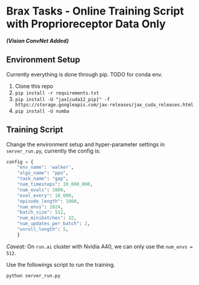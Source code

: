 # Brax Tasks - Online Training Script with Proprioreceptor Data Only
***(Vision ConvNet Added)***

## Environment Setup
Currently everything is done through pip. TODO for conda env.
1. Clone this repo
2. `pip install -r requirements.txt`
3. `pip install -U "jax[cuda12_pip]" -f https://storage.googleapis.com/jax-releases/jax_cuda_releases.html`
4. `pip install -U numba`

## Training Script
Change the environment setup and hyper-parameter settings in `server_run.py`, currently the config is:

```python
config = {
    "env_name": 'walker',
    "algo_name": "ppo",
    "task_name": "gap",
    "num_timesteps": 10_000_000,
    "num_evals": 1000,
    "eval_every": 10_000,
    "episode_length": 1000,
    "num_envs": 1024,
    "batch_size": 512,
    "num_minibatches": 32,
    "num_updates_per_batch": 2,
    "unroll_length": 5,
    }
```

_Caveat:_ On `run.ai` cluster with Nvidia A40, we can only use the `num_envs = 512`.

Use the followings script to run the training.

```bash
python server_run.py
```